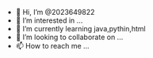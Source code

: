 - 👋 Hi, I’m @2023649822
- 👀 I’m interested in ...
- 🌱 I’m currently learning java,pythin,html
- 💞️ I’m looking to collaborate on ...
- 📫 How to reach me ...

<!---
2023649822/2023649822 is a ✨ special ✨ repository because its `README.md` (this file) appears on your GitHub profile.
You can click the Preview link to take a look at your changes.
--->
